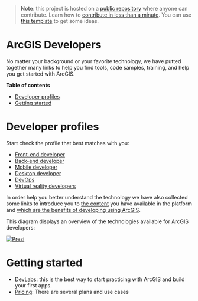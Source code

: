 > **Note**: this project is hosted on a [public repository](https://github.com/hhkaos/awesome-arcgis) where anyone can contribute. Learn how to [contribute in less than a minute](https://github.com/hhkaos/awesome-arcgis/blob/master/CONTRIBUTING.md#contributions). You can use [this template](https://github.com/esri-es/awesome-arcgis/blob/master/PRODUCT_PAGE_TEMPLATE.md) to get some ideas.

# ArcGIS Developers

No matter your background or your favorite technology, we have putted together many links to help you find tools, code samples, training, and help you get started with ArcGIS.

<!-- START doctoc generated TOC please keep comment here to allow auto update -->
<!-- DON'T EDIT THIS SECTION, INSTEAD RE-RUN doctoc TO UPDATE -->
**Table of contents**

- [Developer profiles](#developer-profiles)
- [Getting started](#getting-started)

<!-- END doctoc generated TOC please keep comment here to allow auto update -->

# Developer profiles

Start check the profile that best matches with you:

* [Front-end developer](front-end/README.md)
* [Back-end developer](back-end/README.md)
* [Mobile developer](mobile/README.md)
* [Desktop developer](desktop/README.md)
* [DevOps](devops/README.md)
* [Virtual reality developers](vr/README.md)

In order help you better understand the technology we have also collected some links to introduce you to [the content](arcgis/content/README.md) you have available in the platform and [which are the benefits of developing using ArcGIS](arcgis/README.md).

This diagram displays an overview of the technologies available for ArcGIS developers:

[![Prezi](https://0701.static.prezi.com/preview/v2/5zt6hpkimmdhkmg4p6yk5cpeuh6jc3sachvcdoaizecfr3dnitcq_3_0.png?fallback_with_redirect=false)](https://prezi.com/plj9jjmhl4bv/arcgis-developers-tecnologies-resources/)

# Getting started

* [DevLabs](https://developers.arcgis.com/labs/): this is the best way to start practicing with ArcGIS and build your first apps.
* [Pricing](./developer-plan/README.md): There are several plans and use cases

